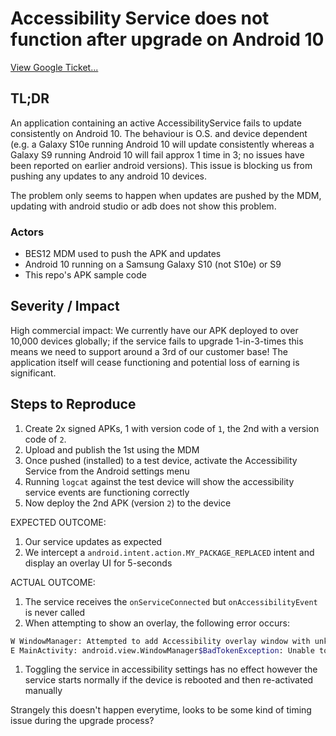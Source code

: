 # Accessibility Service does not function after upgrade on Android 10

[View Google Ticket...](https://issuetracker.google.com/issues/150327083)

## TL;DR

An application containing an active AccessibilityService fails to update consistently on Android 10. The behaviour is
O.S. and device dependent (e.g. a Galaxy S10e running Android 10 will update consistently whereas a Galaxy S9 running Android 10 will fail approx 1 time in 3; no issues have been reported on earlier android versions).  This issue is blocking us from pushing any updates to any android 10 devices.

The problem only seems to happen when updates are pushed by the MDM, updating with android studio or adb does not show this problem.
### Actors

* BES12 MDM used to push the APK and updates
* Android 10 running on a Samsung Galaxy S10 (not S10e) or S9
* This repo's APK sample code

## Severity / Impact

High commercial impact: We currently have our APK deployed to over 10,000 devices globally; if the service fails to upgrade 1-in-3-times this means we need to support around a 3rd of our customer base! The application itself will cease functioning and potential loss of earning is significant.

## Steps to Reproduce

1. Create 2x signed APKs, 1 with version code of `1`, the 2nd with a version code of `2`.
1. Upload and publish the 1st using the MDM
1. Once pushed (installed) to a test device, activate the Accessibility Service from the Android settings menu
1. Running `logcat` against the test device will show the accessibility service events are functioning correctly
1. Now deploy the 2nd APK (version `2`) to the device

EXPECTED OUTCOME:
1. Our service updates as expected
1. We intercept a `android.intent.action.MY_PACKAGE_REPLACED` intent and display an overlay UI for 5-seconds

ACTUAL OUTCOME:
1. The service receives the `onServiceConnected` but `onAccessibilityEvent` is never called
1. When attempting to show an overlay, the following error occurs:

```bash
W WindowManager: Attempted to add Accessibility overlay window with unknown token null.  Aborting.
E MainActivity: android.view.WindowManager$BadTokenException: Unable to add window -- token null is not valid; is your activity running?
```
1. Toggling the service in accessibility settings has no effect however the service starts normally if the device is rebooted and then re-activated manually

Strangely this doesn't happen everytime, looks to be some kind of timing issue during the upgrade process?

